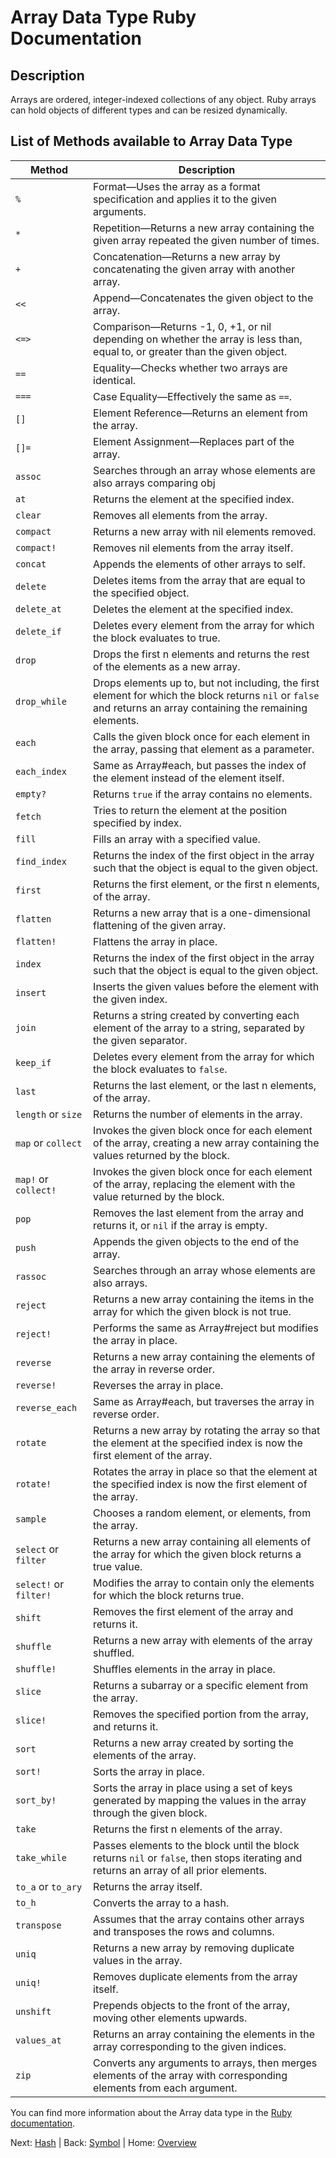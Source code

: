 # Array Data Type Ruby Documentation

## Description

Arrays are ordered, integer-indexed collections of any object. Ruby arrays can hold objects of different types and can be resized dynamically.

## List of Methods available to Array Data Type

| Method                | Description |
|-----------------------|-------------|
| `%`                   | Format—Uses the array as a format specification and applies it to the given arguments. |
| `*`                   | Repetition—Returns a new array containing the given array repeated the given number of times. |
| `+`                   | Concatenation—Returns a new array by concatenating the given array with another array. |
| `<<`                  | Append—Concatenates the given object to the array. |
| `<=>`                 | Comparison—Returns -1, 0, +1, or nil depending on whether the array is less than, equal to, or greater than the given object. |
| `==`                  | Equality—Checks whether two arrays are identical. |
| `===`                 | Case Equality—Effectively the same as `==`. |
| `[]`                  | Element Reference—Returns an element from the array. |
| `[]=`                 | Element Assignment—Replaces part of the array. |
| `assoc`               | Searches through an array whose elements are also arrays comparing obj |
| `at`                  | Returns the element at the specified index. |
| `clear`               | Removes all elements from the array. |
| `compact`             | Returns a new array with nil elements removed. |
| `compact!`            | Removes nil elements from the array itself. |
| `concat`              | Appends the elements of other arrays to self. |
| `delete`              | Deletes items from the array that are equal to the specified object. |
| `delete_at`           | Deletes the element at the specified index. |
| `delete_if`           | Deletes every element from the array for which the block evaluates to true. |
| `drop`                | Drops the first n elements and returns the rest of the elements as a new array. |
| `drop_while`          | Drops elements up to, but not including, the first element for which the block returns `nil` or `false` and returns an array containing the remaining elements. |
| `each`                | Calls the given block once for each element in the array, passing that element as a parameter. |
| `each_index`          | Same as Array#each, but passes the index of the element instead of the element itself. |
| `empty?`              | Returns `true` if the array contains no elements. |
| `fetch`               | Tries to return the element at the position specified by index. |
| `fill`                | Fills an array with a specified value. |
| `find_index`          | Returns the index of the first object in the array such that the object is equal to the given object. |
| `first`               | Returns the first element, or the first n elements, of the array. |
| `flatten`             | Returns a new array that is a one-dimensional flattening of the given array. |
| `flatten!`            | Flattens the array in place. |
| `index`               | Returns the index of the first object in the array such that the object is equal to the given object. |
| `insert`              | Inserts the given values before the element with the given index. |
| `join`                | Returns a string created by converting each element of the array to a string, separated by the given separator. |
| `keep_if`             | Deletes every element from the array for which the block evaluates to `false`. |
| `last`                | Returns the last element, or the last n elements, of the array. |
| `length` or `size`    | Returns the number of elements in the array. |
| `map` or `collect`    | Invokes the given block once for each element of the array, creating a new array containing the values returned by the block. |
| `map!` or `collect!`  | Invokes the given block once for each element of the array, replacing the element with the value returned by the block. |
| `pop`                 | Removes the last element from the array and returns it, or `nil` if the array is empty. |
| `push`                | Appends the given objects to the end of the array. |
| `rassoc`              | Searches through an array whose elements are also arrays. |
| `reject`              | Returns a new array containing the items in the array for which the given block is not true. |
| `reject!`             | Performs the same as Array#reject but modifies the array in place. |
| `reverse`             | Returns a new array containing the elements of the array in reverse order. |
| `reverse!`            | Reverses the array in place. |
| `reverse_each`        | Same as Array#each, but traverses the array in reverse order. |
| `rotate`              | Returns a new array by rotating the array so that the element at the specified index is now the first element of the array. |
| `rotate!`             | Rotates the array in place so that the element at the specified index is now the first element of the array. |
| `sample`              | Chooses a random element, or elements, from the array. |
| `select` or `filter`  | Returns a new array containing all elements of the array for which the given block returns a true value. |
| `select!` or `filter!`| Modifies the array to contain only the elements for which the block returns true. |
| `shift`               | Removes the first element of the array and returns it. |
| `shuffle`             | Returns a new array with elements of the array shuffled. |
| `shuffle!`            | Shuffles elements in the array in place. |
| `slice`               | Returns a subarray or a specific element from the array. |
| `slice!`              | Removes the specified portion from the array, and returns it. |
| `sort`                | Returns a new array created by sorting the elements of the array. |
| `sort!`               | Sorts the array in place. |
| `sort_by!`            | Sorts the array in place using a set of keys generated by mapping the values in the array through the given block. |
| `take`                | Returns the first n elements of the array. |
| `take_while`          | Passes elements to the block until the block returns `nil` or `false`, then stops iterating and returns an array of all prior elements. |
| `to_a` or `to_ary`    | Returns the array itself. |
| `to_h`                | Converts the array to a hash. |
| `transpose`           | Assumes that the array contains other arrays and transposes the rows and columns. |
| `uniq`                | Returns a new array by removing duplicate values in the array. |
| `uniq!`               | Removes duplicate elements from the array itself. |
| `unshift`             | Prepends objects to the front of the array, moving other elements upwards. |
| `values_at`           | Returns an array containing the elements in the array corresponding to the given indices. |
| `zip`                 | Converts any arguments to arrays, then merges elements of the array with corresponding elements from each argument. |

You can find more information about the Array data type in the [Ruby documentation](https://ruby-doc.org/core-3.0.2/Array.html).

Next: [Hash](./Hash.md) | Back: [Symbol](./Symbol.md) | Home: [Overview](../README.md)